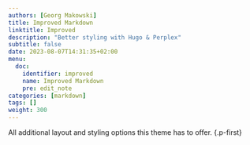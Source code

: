 ```yaml
---
authors: [Georg Makowski]
title: Improved Markdown
linktitle: Improved
description: "Better styling with Hugo & Perplex"
subtitle: false
date: 2023-08-07T14:31:35+02:00 
menu:
  doc:
    identifier: improved 
    name: Improved Markdown
    pre: edit_note
categories: [markdown]
tags: []
weight: 300
---
```


All additional layout and styling options this theme has to offer.
{.p-first}
<!--more-->
